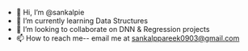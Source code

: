 - 👋 Hi, I’m @sankalpie
- 🌱 I’m currently learning Data Structures
- 💞️ I’m looking to collaborate on DNN & Regression projects
- 📫 How to reach me-- email me at sankalppareek0903@gmail.com

<!---
sankalpie/sankalpie is a ✨ special ✨ repository because its `README.md` (this file) appears on your GitHub profile.
You can click the Preview link to take a look at your changes.
--->
